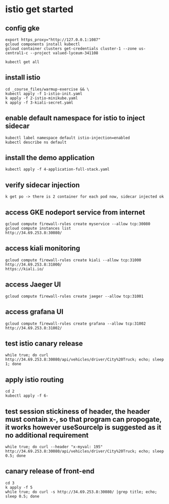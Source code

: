 # istio get started

## config gke
    export https_proxy="http://127.0.0.1:1087"
    gcloud components install kubectl
    gcloud container clusters get-credentials cluster-1 --zone us-central1-c --project valued-lyceum-341108

    kubectl get all

## install istio
    cd _course_files/warmup-exercise && \
    kubectl apply -f 1-istio-init.yaml
    k apply -f 2-istio-minikube.yaml
    k apply -f 3-kiali-secret.yaml

## enable default namespace for istio to inject sidecar
    kubectl label namespace default istio-injection=enabled
    kubectl describe ns default

## install the demo application
    kubectl apply -f 4-application-full-stack.yaml

## verify sidecar injection
    k get po -> there is 2 container for each pod now, sidecar injected ok

## access GKE nodeport service from internet
    gcloud compute firewall-rules create myservice --allow tcp:30080
    gcloud compute instances list
    http://34.69.253.8:30080/

## access kiali monitoring
    gcloud compute firewall-rules create kiali --allow tcp:31000
    http://34.69.253.8:31000/
    https://kiali.io/

## access Jaeger UI
    gcloud compute firewall-rules create jaeger --allow tcp:31001

## access grafana UI
    gcloud compute firewall-rules create grafana --allow tcp:31002
    http://34.69.253.8:31002/

## test istio canary release
    while true; do curl http://34.69.253.8:30080/api/vehicles/driver/City%20Truck; echo; sleep 1; done

## apply istio routing
    cd 2
    kubectl apply -f 6-

## test session stickiness of header, the header must contain x-, so that program can propogate, it works however useSourceIp is suggested as it no additional requirement
    while true; do curl --header "x-myval: 195" http://34.69.253.8:30080/api/vehicles/driver/City%20Truck; echo; sleep 0.5; done

## canary release of front-end
    cd 3
    k apply -f 5 
    while true; do curl -s http://34.69.253.8:30080/ |grep title; echo; sleep 0.5; done
    